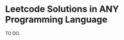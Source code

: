 # Leetcode Solutions in ANY Programming Language
TO DO.
<!--This is a test-->
<!--This is another test-->
<!--This is a third test, let's see!-->
<!--Okkk, hopefully this is the last test comment.>
<!--Hmm-->